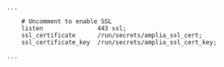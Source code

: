 ﻿```plaintext
...

    # Uncomment to enable SSL
    listen               443 ssl;
    ssl_certificate      /run/secrets/amplia_ssl_cert;
    ssl_certificate_key  /run/secrets/amplia_ssl_cert_key;

...
```
